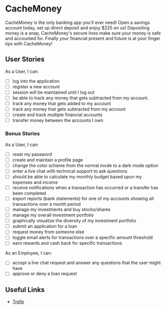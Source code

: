 # CacheMoney

CacheMoney is the only banking app you'll ever need! Open a savings account today, set up direct deposit and enjoy $225 on us! Depositing money is a snap, CacheMoney's secure lines make sure your money is safe and accounted for. Finally your financial present and future is at your finger tips with CacheMoney!

## User Stories
As a User, I can:
 - [ ] log into the application
 - [ ] register a new account
 - [ ] session will be maintained until I log out
 - [ ] be able to track any money that gets subtracted from my account.
 - [ ] track any money that gets added to my account
 - [ ] track any money that gets subtracted from my account
 - [ ] create and track multiple financial accounts
 - [ ] transfer money between the accounts I own

### Bonus Stories
As a User, I can:
 - [ ] reset my password
 - [ ] create and maintain a profile page
 - [ ] change the color scheme from the normal mode to a dark mode option
 - [ ] enter a live chat with technical support to ask questions
 - [ ] should be able to calculate my monthly budget based upon my expenses and income
 - [ ] receive notifications when a transaction has occurred or a transfer has been completed
 - [ ] export reports (bank statements) for one of my accounts showing all transactions over a month period
 - [ ] manage my investments and buy stocks/shares
 - [ ] manage my overall investment portfolio
 - [ ] graphically visualize the diversity of my investment portfolio
 - [ ] submit an application for a loan
 - [ ] request money from someone else
 - [ ] toggle email alerts for transactions over a specific amount threshold
 - [ ] earn rewards and cash back for specific transactions

As an Employee, I can:
 - [ ] accept a live chat request and answer any questions that the user might have
 - [ ] approve or deny a loan request

## Useful Links
 - [Trello](https://trello.com/b/FXRz77y0/kyle-plummer-cachemoney-1260)
